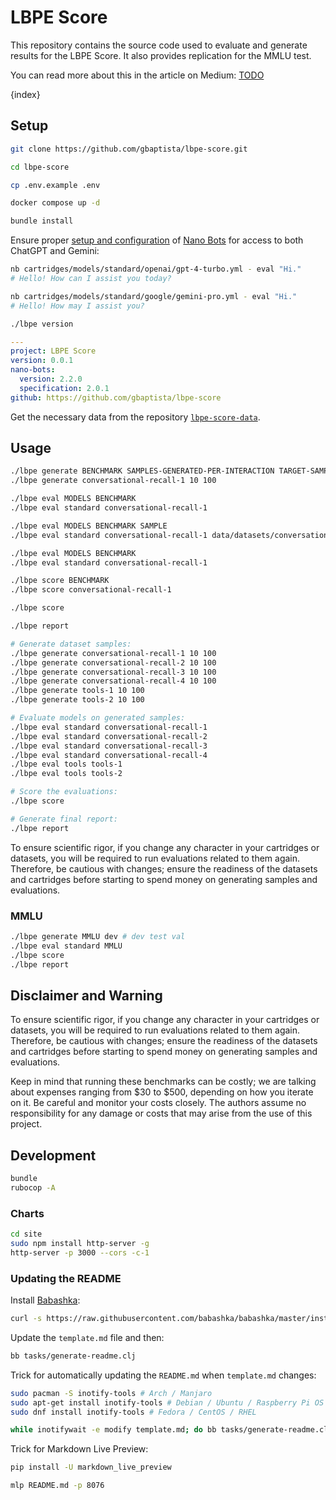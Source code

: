# LBPE Score

This repository contains the source code used to evaluate and generate results for the LBPE Score. It also provides replication for the MMLU test.

You can read more about this in the article on Medium: [TODO](#)

{index}

## Setup

```sh
git clone https://github.com/gbaptista/lbpe-score.git

cd lbpe-score

cp .env.example .env

docker compose up -d

bundle install
```

Ensure proper [setup and configuration](https://github.com/icebaker/ruby-nano-bots?tab=readme-ov-file#setup) of [Nano Bots](https://github.com/icebaker/ruby-nano-bots) for access to both ChatGPT and Gemini:

```sh
nb cartridges/models/standard/openai/gpt-4-turbo.yml - eval "Hi."
# Hello! How can I assist you today?

nb cartridges/models/standard/google/gemini-pro.yml - eval "Hi." 
# Hello! How may I assist you?
```

```sh
./lbpe version
```

```yaml
---
project: LBPE Score
version: 0.0.1
nano-bots:
  version: 2.2.0
  specification: 2.0.1
github: https://github.com/gbaptista/lbpe-score
```

Get the necessary data from the repository [`lbpe-score-data`](https://github.com/gbaptista/lbpe-score-data).


## Usage

```sh
./lbpe generate BENCHMARK SAMPLES-GENERATED-PER-INTERACTION TARGET-SAMPLES-NUMBER
./lbpe generate conversational-recall-1 10 100

./lbpe eval MODELS BENCHMARK
./lbpe eval standard conversational-recall-1

./lbpe eval MODELS BENCHMARK SAMPLE
./lbpe eval standard conversational-recall-1 data/datasets/conversational-recall-1/sample.yml

./lbpe eval MODELS BENCHMARK
./lbpe eval standard conversational-recall-1

./lbpe score BENCHMARK
./lbpe score conversational-recall-1

./lbpe score

./lbpe report
```

```sh
# Generate dataset samples:
./lbpe generate conversational-recall-1 10 100
./lbpe generate conversational-recall-2 10 100
./lbpe generate conversational-recall-3 10 100
./lbpe generate conversational-recall-4 10 100
./lbpe generate tools-1 10 100
./lbpe generate tools-2 10 100

# Evaluate models on generated samples:
./lbpe eval standard conversational-recall-1
./lbpe eval standard conversational-recall-2
./lbpe eval standard conversational-recall-3
./lbpe eval standard conversational-recall-4
./lbpe eval tools tools-1
./lbpe eval tools tools-2

# Score the evaluations:
./lbpe score

# Generate final report:
./lbpe report
```

To ensure scientific rigor, if you change any character in your cartridges or datasets, you will be required to run evaluations related to them again. Therefore, be cautious with changes; ensure the readiness of the datasets and cartridges before starting to spend money on generating samples and evaluations.

### MMLU

```sh
./lbpe generate MMLU dev # dev test val
./lbpe eval standard MMLU
./lbpe score
./lbpe report
```

## Disclaimer and Warning

To ensure scientific rigor, if you change any character in your cartridges or datasets, you will be required to run evaluations related to them again. Therefore, be cautious with changes; ensure the readiness of the datasets and cartridges before starting to spend money on generating samples and evaluations.

Keep in mind that running these benchmarks can be costly; we are talking about expenses ranging from $30 to $500, depending on how you iterate on it. Be careful and monitor your costs closely. The authors assume no responsibility for any damage or costs that may arise from the use of this project.

## Development

```sh
bundle
rubocop -A
```

### Charts
```sh
cd site
sudo npm install http-server -g
http-server -p 3000 --cors -c-1
```

### Updating the README

Install [Babashka](https://babashka.org):

```sh
curl -s https://raw.githubusercontent.com/babashka/babashka/master/install | sudo bash
```

Update the `template.md` file and then:

```sh
bb tasks/generate-readme.clj
```

Trick for automatically updating the `README.md` when `template.md` changes:

```sh
sudo pacman -S inotify-tools # Arch / Manjaro
sudo apt-get install inotify-tools # Debian / Ubuntu / Raspberry Pi OS
sudo dnf install inotify-tools # Fedora / CentOS / RHEL

while inotifywait -e modify template.md; do bb tasks/generate-readme.clj; done
```

Trick for Markdown Live Preview:
```sh
pip install -U markdown_live_preview

mlp README.md -p 8076
```
